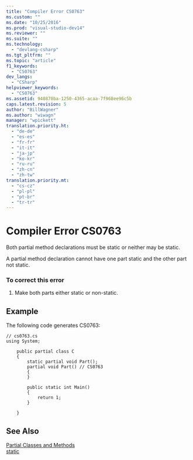 ```yaml
---
title: "Compiler Error CS0763"
ms.custom: ""
ms.date: "10/25/2016"
ms.prod: "visual-studio-dev14"
ms.reviewer: ""
ms.suite: ""
ms.technology: 
  - "devlang-csharp"
ms.tgt_pltfrm: ""
ms.topic: "article"
f1_keywords: 
  - "CS0763"
dev_langs: 
  - "CSharp"
helpviewer_keywords: 
  - "CS0763"
ms.assetid: 940870ba-1250-4365-acaa-7f968ee96c5b
caps.latest.revision: 5
author: "BillWagner"
ms.author: "wiwagn"
manager: "wpickett"
translation.priority.ht: 
  - "de-de"
  - "es-es"
  - "fr-fr"
  - "it-it"
  - "ja-jp"
  - "ko-kr"
  - "ru-ru"
  - "zh-cn"
  - "zh-tw"
translation.priority.mt: 
  - "cs-cz"
  - "pl-pl"
  - "pt-br"
  - "tr-tr"
---
```

# Compiler Error CS0763
Both partial method declarations must be static or neither may be static.  
  
 A partial method declaration cannot have one part static and the other part not static.  
  
### To correct this error  
  
1.  Make both parts either static or non-static.  
  
## Example  
 The following code generates CS0763:  
  
```  
// cs0763.cs  
using System;  
  
    public partial class C  
    {  
        static partial void Part();  
        partial void Part() // CS0763  
        {  
        }  
  
        public static int Main()  
        {  
            return 1;  
        }  
  
    }  
```  
  
## See Also  
 [Partial Classes and Methods](../../csharp/programming-guide/classes-and-structs/partial-classes-and-methods.md)   
 [static](../../csharp/language-reference/keywords/static.md)
